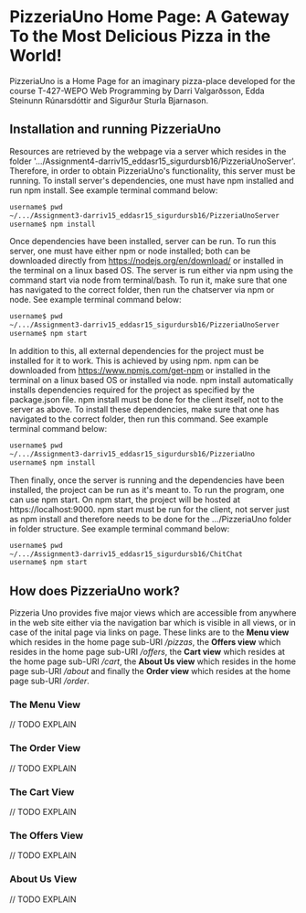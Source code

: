 # PizzeriaUno Home Page: A Gateway To the Most Delicious Pizza in the World!
PizzeriaUno is a Home Page for an imaginary pizza-place developed for the course T-427-WEPO Web Programming by Darri Valgarðsson, Edda Steinunn Rúnarsdóttir and Sigurður Sturla Bjarnason.

## Installation and running PizzeriaUno
Resources are retrieved by the webpage via a server which resides in the folder '.../Assignment4-darriv15_eddasr15_sigurdursb16/PizzeriaUnoServer'. Therefore, in order to obtain PizzeriaUno's functionality, this server must be running. To install server's dependencies, one must have npm installed and run npm install. See example terminal command below:

```bash
username$ pwd
~/.../Assignment3-darriv15_eddasr15_sigurdursb16/PizzeriaUnoServer
username$ npm install
```

Once dependencies have been installed, server can be run. To run this server, one must have either npm or node installed; both can be downloaded directly from https://nodejs.org/en/download/ or installed in the terminal on a linux based OS. The server is run either via npm using the command start via node from terminal/bash. To run it, make sure that one has navigated to the correct folder, then run the chatserver via npm or node. See example terminal command below:

```bash
username$ pwd
~/.../Assignment3-darriv15_eddasr15_sigurdursb16/PizzeriaUnoServer
username$ npm start
```
In addition to this, all external dependencies for the project must be installed for it to work. This is achieved by using npm. npm can be downloaded from https://www.npmjs.com/get-npm or installed in the terminal on a linux based OS or installed via node. npm install automatically installs dependencies required for the project as specified by the package.json file. npm install must be done for the client itself, not to the server as above. To install these dependencies, make sure that one has navigated to the correct folder, then run this command. See example terminal command below: 

```bash
username$ pwd
~/.../Assignment3-darriv15_eddasr15_sigurdursb16/PizzeriaUno
username$ npm install
```
Then finally, once the server is running and the dependencies have been installed, the project can be run as it's meant to. To run the program, one can use npm start. On npm start, the project will be hosted at https://localhost:9000. npm start must be run for the client, not server just as npm install and therefore needs to be done for the .../PizzeriaUno folder in folder structure. See example terminal command below:

```bash
username$ pwd
~/.../Assignment3-darriv15_eddasr15_sigurdursb16/ChitChat
username$ npm start
```

## How does PizzeriaUno work?
Pizzeria Uno provides five major views which are accessible from anywhere in the web site either via the navigation bar which is visible in all views, or in case of the inital page via links on page. These links are to the __Menu view__ which resides in the home page sub-URI _/pizzas_, the __Offers view__ which resides in the home page sub-URI _/offers_, the __Cart view__ which resides at the home page sub-URI _/cart_, the __About Us view__ which resides in the home page sub-URI _/about_ and finally the __Order view__ which resides at the home page sub-URI _/order_.

### The Menu View
// TODO EXPLAIN

### The Order View
// TODO EXPLAIN

### The Cart View
// TODO EXPLAIN

### The Offers View
// TODO EXPLAIN

### About Us View
// TODO EXPLAIN
